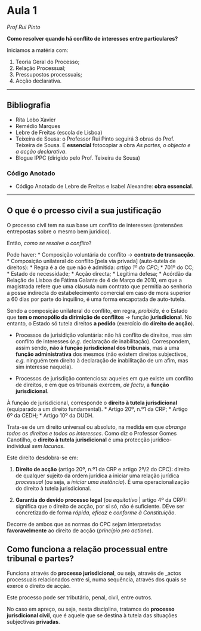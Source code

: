 # Aula 1
_Prof Rui Pinto_

**Como resolver quando há conflito de interesses entre particulares?**

Iniciamos a matéria com:
1. Teoria Geral do Processo;
2. Relação Processual;
3. Pressupostos processuais;
4. Acção declarativa.

---

## Bibliografia

- Rita Lobo Xavier
- Remédio Marques
- Lebre de Freitas (escola de Lisboa)
- Teixeira de Sousa: o Professor Rui Pinto seguirá 3 obras do Prof. Teixeira de Sousa. É **essencial** fotocopiar a obra _As partes, o objecto e a acção declarativa_.
- Blogue IPPC (dirigido pelo Prof. Teixeira de Sousa)

### Código Anotado

- Código Anotado de Lebre de Freitas e Isabel Alexandre: **obra essencial**.

---

## O que é o prcesso civil a sua justificação

O processo civil tem na sua base um conflito de interesses (pretensões entrepostas sobre o mesmo bem jurídico).

Então, _como se resolve o conflito_?

Pode haver:
    * Composição voluntária do conflito -> **contrato de transacção**.
    * Composição unilateral do conflito [pela via privada] (auto-tutela de direitos):
        * Regra é a de que não é admitida: _artigo 1º do CPC_;
        * 701º do CC;
        * Estado de necessidade;
        * Acção directa;
        * Legítima defesa;
        * Acórdão da Relação de Lisboa de Fátima Galante de 4 de Março de 2010, em que a magistrada refere que uma cláusula num contrato que permitia ao senhoria a posse indirecta do estabelecimento comercial em caso de mora superior a 60 dias por parte do inquilino, é uma forma encapotada de auto-tutela.
    
Sendo a composição unilateral do conflito, em regra, _proibida_, é o Estado que **tem o monopólio da dirimição de conflitos** -> função **jurisdicional**.
No entanto, o Estado só tutela direitos **a pedido** (exercício do **direito de acção**).

* Processos de jurisidição voluntária: não há conflito de direitos, mas sim conflito de interesses (_e.g._ declaração de inabilitação). Correspondem, assim sendo, **não à função jurisdicional dos tribunais**, mas a uma **função administrativa** dos mesmos (não existem direitos subjectivos, _e.g._ ninguém tem direito à declaração de inabilitação de um afim, mas sim interesse naquela).

* Processos de jurisdição contenciosa: aqueles em que existe um conflito de direitos, e em que os tribunais exercem, _de factu_, a **função jurisdicional**.

À função de jurisdicional, corresponde o **direito à tutela jurisdicional** (equiparado a um direito fundamental).
    * Artigo 20º, n.º1 da CRP;
    * Artigo 6º da CEDH;
    * Artigo 10º da DUDH.

Trata-se de um direito universal ou absoluto, na medida em que _abrange todos os direitos e todos os interesses_. Como diz o Professor Gomes Canotilho, o **direito à tutela jurisdicional** é uma protecção jurídico-individual _sem lacunas_.

Este direito desdobra-se em:

1. **Direito de acção** (artigo 20º, n.º1 da CRP e artigo 2º/2 do CPC): direito de qualquer sujeito da ordem jurídica a iniciar uma relação jurídica _processual_ (ou seja, a _iniciar uma instância_). É uma operacionalização do direito à tutela jurisdicional.

2. **Garantia do devido processo legal** (ou _equitativo_ | artigo 4º da CRP): significa que o direito de acção, por si só, não é suficiente. DEve ser concretizado de forma _rápida_, _eficaz_ e _conforme à Constituição_.

Decorre de ambos que as normas do CPC sejam interpretadas **favoravelmente** ao direito de acção (_princípio pro actione_).

## Como funciona a relação processual entre tribunal e partes?

Funciona através do **processo jurisdicional**, ou seja, através de _actos processuais relacionados entre si, numa sequência, através dos quais se exerce o direito de acção.

Este processo pode ser tributário, penal, civil, entre outros.

No caso em apreço, ou seja, nesta disciplina, tratamos do **processo jurisdicional civil**, que é aquele que se destina à tutela das situações subjectivas **privadas**.



